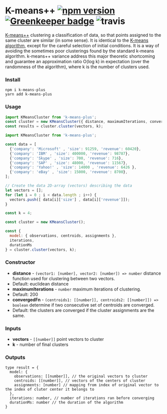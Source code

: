 # K-means++ [![npm version](https://badge.fury.io/js/k-means-plus.svg)](https://badge.fury.io/js/k-means-plus) [![Greenkeeper badge](https://badges.greenkeeper.io/goldensunliu/k-means-plus.svg)](https://greenkeeper.io/) ![travis](https://travis-ci.org/goldensunliu/k-means-plus.svg?branch=master)
[K-means++](https://en.wikipedia.org/wiki/K-means%2B%2B) clustering a classification of data, so that points assigned to the same cluster are similar (in some sense). It is identical to the [K-means algorithm](https://en.wikipedia.org/wiki/K-means_clustering), except for the careful selection of initial conditions. It is a way of avoiding the sometimes poor clusterings found by the standard k-means algorithm. k-means++ variance address this major theoretic shortcoming and guarantee an approximation ratio O(log k) in expectation (over the randomness of the algorithm), where k is the number of clusters used.

### Install
```
npm i k-means-plus
yarn add k-means-plus
```
### Usage
```javascript
import KMeansCluster from 'k-means-plus';
const cluster = new KMeansCluster({ distance, maximumIterations, convergedFn });
const results = cluster.cluster(vectors, k);
```
```javascript
import KMeansCluster from 'k-means-plus';

const data = [
  {'company': 'Microsoft' , 'size': 91259, 'revenue': 60420},
  {'company': 'IBM' , 'size': 400000, 'revenue': 98787},
  {'company': 'Skype' , 'size': 700, 'revenue': 716},
  {'company': 'SAP' , 'size': 48000, 'revenue': 11567},
  {'company': 'Yahoo!' , 'size': 14000 , 'revenue': 6426 },
  {'company': 'eBay' , 'size': 15000, 'revenue': 8700},
];

// Create the data 2D-array (vectors) describing the data
let vectors = [];
for (let i = 0 ; i < data.length ; i++) {
  vectors.push([ data[i]['size'] , data[i]['revenue']]);
}

const k = 4;

const cluster = new KMeansCluster();

const {
  model: { observations, centroids, assignments },
  iterations,
  durationMs
} = cluster.cluster(vectors, k);
```

### Constructor
 - **distance**  - `(vector1: [number], vector2: [number]) => number` distance function used for clustering between two vectors. 
  - Default: euclidean distance
 - **maximumIterations** - `number` maximum iterations of clustering. 
  - Default: 200
 - **convergedFn** - `(centroids1: [[number]], centroids2: [[number]]) => boolean` determine if two consecutive set of centroids are converged. 
  - Default: the clusters are converged if the cluster assignments are the same.

### Inputs
 - **vectors**  - `[[number]]` point vectors to cluster 
 - **k** - number of final clusters

### Outputs
```flow js
type result = {
  model: {
    observations: [[number]], // the original vectors to cluster
    centroids: [[number]], // vectors of the centers of cluster
    assignments: [number] // mapping from index of original vector to the index of cluter center it belongs to
  },
  iterations: number, // number of iterations ran before converging
  durationMs: number // the duration of the algorithm
}
```
